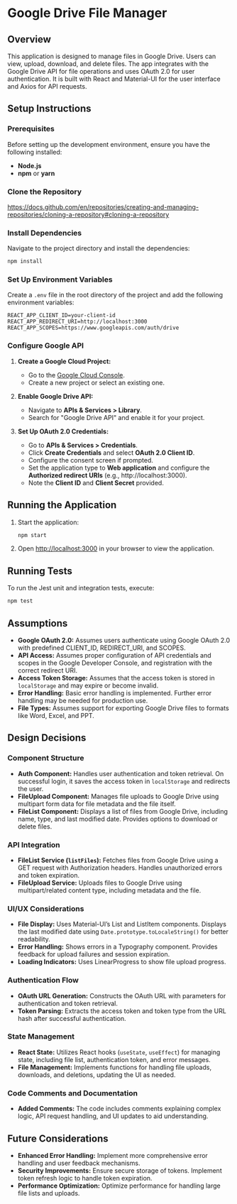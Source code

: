 # Google Drive File Manager

## Overview

This application is designed to manage files in Google Drive. Users can view, upload, download, and delete files. The app integrates with the Google Drive API for file operations and uses OAuth 2.0 for user authentication. It is built with React and Material-UI for the user interface and Axios for API requests.

## Setup Instructions

### Prerequisites

Before setting up the development environment, ensure you have the following installed:
- **Node.js**
- **npm** or **yarn**

### Clone the Repository

https://docs.github.com/en/repositories/creating-and-managing-repositories/cloning-a-repository#cloning-a-repository

### Install Dependencies

Navigate to the project directory and install the dependencies:
```bash
npm install
```

### Set Up Environment Variables

Create a `.env` file in the root directory of the project and add the following environment variables:
```
REACT_APP_CLIENT_ID=your-client-id
REACT_APP_REDIRECT_URI=http://localhost:3000
REACT_APP_SCOPES=https://www.googleapis.com/auth/drive
```

### Configure Google API

1. **Create a Google Cloud Project:**
   - Go to the [Google Cloud Console](https://console.cloud.google.com/).
   - Create a new project or select an existing one.

2. **Enable Google Drive API:**
   - Navigate to **APIs & Services > Library**.
   - Search for "Google Drive API" and enable it for your project.

3. **Set Up OAuth 2.0 Credentials:**
   - Go to **APIs & Services > Credentials**.
   - Click **Create Credentials** and select **OAuth 2.0 Client ID**.
   - Configure the consent screen if prompted.
   - Set the application type to **Web application** and configure the **Authorized redirect URIs** (e.g., http://localhost:3000).
   - Note the **Client ID** and **Client Secret** provided.

## Running the Application

1. Start the application:
   ```bash
   npm start
   ```

2. Open [http://localhost:3000](http://localhost:3000) in your browser to view the application.

## Running Tests

To run the Jest unit and integration tests, execute:
```bash
npm test
```

## Assumptions

- **Google OAuth 2.0:** Assumes users authenticate using Google OAuth 2.0 with predefined CLIENT_ID, REDIRECT_URI, and SCOPES.
- **API Access:** Assumes proper configuration of API credentials and scopes in the Google Developer Console, and registration with the correct redirect URI.
- **Access Token Storage:** Assumes that the access token is stored in `localStorage` and may expire or become invalid.
- **Error Handling:** Basic error handling is implemented. Further error handling may be needed for production use.
- **File Types:** Assumes support for exporting Google Drive files to formats like Word, Excel, and PPT.

## Design Decisions

### Component Structure

- **Auth Component:** Handles user authentication and token retrieval. On successful login, it saves the access token in `localStorage` and redirects the user.
- **FileUpload Component:** Manages file uploads to Google Drive using multipart form data for file metadata and the file itself.
- **FileList Component:** Displays a list of files from Google Drive, including name, type, and last modified date. Provides options to download or delete files.

### API Integration

- **FileList Service (`listFiles`):** Fetches files from Google Drive using a GET request with Authorization headers. Handles unauthorized errors and token expiration.
- **FileUpload Service:** Uploads files to Google Drive using multipart/related content type, including metadata and the file.

### UI/UX Considerations

- **File Display:** Uses Material-UI’s List and ListItem components. Displays the last modified date using `Date.prototype.toLocaleString()` for better readability.
- **Error Handling:** Shows errors in a Typography component. Provides feedback for upload failures and session expiration.
- **Loading Indicators:** Uses LinearProgress to show file upload progress.

### Authentication Flow

- **OAuth URL Generation:** Constructs the OAuth URL with parameters for authentication and token retrieval.
- **Token Parsing:** Extracts the access token and token type from the URL hash after successful authentication.

### State Management

- **React State:** Utilizes React hooks (`useState`, `useEffect`) for managing state, including file list, authentication token, and error messages.
- **File Management:** Implements functions for handling file uploads, downloads, and deletions, updating the UI as needed.

### Code Comments and Documentation

- **Added Comments:** The code includes comments explaining complex logic, API request handling, and UI updates to aid understanding.

## Future Considerations

- **Enhanced Error Handling:** Implement more comprehensive error handling and user feedback mechanisms.
- **Security Improvements:** Ensure secure storage of tokens. Implement token refresh logic to handle token expiration. 
- **Performance Optimization:** Optimize performance for handling large file lists and uploads.
